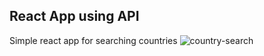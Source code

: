 ## React App using API
Simple react app for searching countries
![country-search](https://user-images.githubusercontent.com/20128950/124620803-0b2ff200-de7a-11eb-9c27-2d32177d6c42.png)



